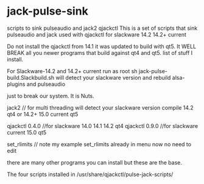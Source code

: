 # jack-pulse-sink
scripts to sink pulseaudio and jack2 qjackctl
This is a set of scripts that sink pulseaudio and jack
used with qjackctl for slackware  14.2 14.2+ current

Do not install the
qjackctl from 14.1 it was updated  to build with qt5.
It WELL BREAK all you newer programs that build against qt4 and qt5.
list of stuff I install.

For Slackware-14.2 and 14.2+ current
run as root
sh jack-pulse-build.Slackbuild.sh
will detect your slackware version and rebuild 
alsa-plugins and pulseaudio

 
just to break our system. It is Nuts. 


jack2  // for multi threading
will detect your slackware version 
compile 14.2 qt4 or 14.2+ 15.0 current qt5

qjackctl 0.4.0 //for slackware 14.0 14.1 14.2 qt4
qjackctl 0.9.0 //for slackware current 15.0 qt5

set_rlimits // note my example
set_rlimits already in menu now
no need to edit

there are many other programs you can
install but these are the base.

The four scripts installed in
/usr/share/qjackctl/pulse-jack-scripts/

